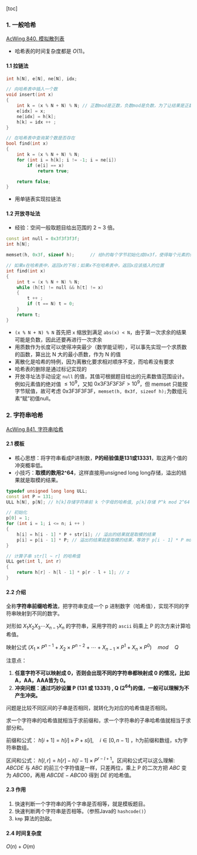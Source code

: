 [toc]

### 1. 一般哈希 

[AcWing 840. 模拟散列表](https://www.acwing.com/problem/content/842/)

+ 哈希表的时间复杂度都是 $O(1)$。

#### 1.1 拉链法

```cpp
int h[N], e[N], ne[N], idx;

// 向哈希表中插入一个数
void insert(int x)
{
    int k = (x % N + N) % N; // 正数mod是正数，负数mod是负数，为了让结果是正数，我们这么做
    e[idx] = x;
    ne[idx] = h[k];
    h[k] = idx ++ ;
}

// 在哈希表中查询某个数是否存在
bool find(int x)
{
    int k = (x % N + N) % N;
    for (int i = h[k]; i != -1; i = ne[i])
        if (e[i] == x)
            return true;

    return false;
}
```

+ 用单链表实现拉链法

#### 1.2 开放寻址法

+ 经验：空间一般取题目给出范围的 2 ~ 3 倍。

```cpp
const int null = 0x3f3f3f3f;
int h[N];

memset(h, 0x3f, sizeof h);      // 给h的每个字节初始化成0x3f，使得每个元素的值都是null

// 如果x在哈希表中，返回x的下标；如果x不在哈希表中，返回x应该插入的位置
int find(int x)
{
    int t = (x % N + N) % N;
    while (h[t] != null && h[t] != x)
    {
        t ++ ;
        if (t == N) t = 0;
    }
    return t;
}
```

+ `(x % N + N) % N` 首先把 `x` 缩放到满足 `abs(x) < N`，由于第一次求余的结果可能是负数，因此还要再进行一次求余
+ 用质数作为长度可以使得冲突最少（数学能证明），可以事先实现一个求质数的函数，算出比 N 大的最小质数，作为 N 的值
+ 离散化是哈希的特例，因为离散化要求相对顺序不变，而哈希没有要求
+ 哈希表的删除是通过标记实现的
+ 开放寻址法手动设定 `null` 的值，其值可根据题目给出的元素数值范围设计。例如元素值的绝对值 $≤ 10^9$，又知 $0x3F3F3F3F >10^9$，但 memset 只能按字节赋值，故可考虑 0x3F3F3F3F，`memset(h, 0x3f, sizeof h);`为数组元素“赋”初值null。




### 2. 字符串哈希

[AcWing 841. 字符串哈希](https://www.acwing.com/problem/content/843/)

#### 2.1 模板

+ 核心思想：将字符串看成P进制数，**P的经验值是131或13331**，取这两个值的冲突概率低。
+ 小技巧：**取模的数用2^64**，这样直接用unsigned long long存储，溢出的结果就是取模的结果。

```cpp
typedef unsigned long long ULL;
const int P = 131;
ULL h[N], p[N]; // h[k]存储字符串前 k 个字母的哈希值, p[k]存储 P^k mod 2^64

// 初始化
p[0] = 1;
for (int i = 1; i <= n; i ++ )
{
    h[i] = h[i - 1] * P + str[i]; // 溢出的结果就是取模的结果
    p[i] = p[i - 1] * P; // 溢出的结果就是取模的结果，等效于 p[i - 1] * P mod 2^64
}

// 计算子串 str[l ~ r] 的哈希值
ULL get(int l, int r)
{
    return h[r] - h[l - 1] * p[r - l + 1]; // z
}
```

#### 2.2 介绍

全称**字符串前缀哈希法**，把字符串变成一个 p 进制数字（哈希值），实现不同的字符串映射到不同的数字。

对形如 $X_1X_2X_3 \cdots X_{n−1}X_n$ 的字符串，采用字符的 `ascii` 码乘上 P 的次方来计算哈希值。

映射公式 $(X_1×P^{n−1}+X_2×P^{n−2}+ \cdots +X_{n−1}×P^1+X_n×P^0) \quad mod \quad Q$

注意点：

1. **任意字符不可以映射成 0，否则会出现不同的字符串都映射成 0 的情况，比如A，AA，AAA皆为 0。**
2. **冲突问题：通过巧妙设置 P (131 或 13331) , Q ($2^{64}$)的值，一般可以理解为不产生冲突。**

问题是比较不同区间的子串是否相同，就转化为对应的哈希值是否相同。

求一个字符串的哈希值就相当于求前缀和，求一个字符串的子串哈希值就相当于求部分和。

前缀和公式： $h[i+1]=h[i]×P+s[i],\quad i∈[0,n−1]$ ，h为前缀和数组，s为字符串数组。

区间和公式： $h[l,r]=h[r]−h[l−1]×P^{r−l+1}$。区间和公式可以这么理解: $ABCDE$ 与 $ABC$ 的前三个字符值是一样，只差两位，乘上 P 的二次方把 $ABC$ 变为 $ABC00$，再用 $ABCDE - ABC00$ 得到 $DE$ 的哈希值。

#### 2.3 作用

1. 快速判断一个字符串的两个字串是否相等，就是模板题目。
2. 快速判断两个字符串是否相等。（参照Java的 `hashcode()`）
3. `kmp` 算法的劲敌。

#### 2.4 时间复杂度

$O(n)+O(m)$